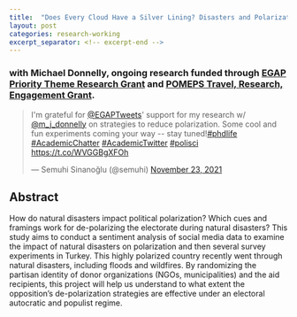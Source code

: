 ```yaml
---
title:  "Does Every Cloud Have a Silver Lining? Disasters and Polarization"
layout: post
categories: research-working
excerpt_separator: <!-- excerpt-end -->
---
```

### with Michael Donnelly, ongoing research funded through [EGAP Priority Theme Research Grant](https://egap.org/project/does-every-cloud-have-a-silver-lining-disasters-and-polarization/) and [POMEPS Travel, Research, Engagement Grant](https://pomeps.org/call-for-proposals-2022-travel-research-engagement-grants).

<blockquote class="twitter-tweet" data-theme="dark"><p lang="en" dir="ltr">I&#39;m grateful for <a href="https://twitter.com/EGAPTweets?ref_src=twsrc%5Etfw">@EGAPTweets</a>&#39; support for my research w/ <a href="https://twitter.com/m_j_donnelly?ref_src=twsrc%5Etfw">@m_j_donnelly</a> on strategies to reduce polarization. Some cool and fun experiments coming your way -- stay tuned!<a href="https://twitter.com/hashtag/phdlife?src=hash&amp;ref_src=twsrc%5Etfw">#phdlife</a> <a href="https://twitter.com/hashtag/AcademicChatter?src=hash&amp;ref_src=twsrc%5Etfw">#AcademicChatter</a> <a href="https://twitter.com/hashtag/AcademicTwitter?src=hash&amp;ref_src=twsrc%5Etfw">#AcademicTwitter</a> <a href="https://twitter.com/hashtag/polisci?src=hash&amp;ref_src=twsrc%5Etfw">#polisci</a> <a href="https://t.co/WVGGBgXFOh">https://t.co/WVGGBgXFOh</a></p>&mdash; Semuhi Sinanoğlu (@semuhi) <a href="https://twitter.com/semuhi/status/1463239485509058570?ref_src=twsrc%5Etfw">November 23, 2021</a></blockquote> <script async src="https://platform.twitter.com/widgets.js" charset="utf-8"></script>

<!-- excerpt-end -->

## Abstract 

How do natural disasters impact political polarization? Which cues and framings work for de-polarizing the electorate during natural disasters? This study aims to conduct a sentiment analysis of social media data to examine the impact of natural disasters on polarization and then several survey experiments in Turkey. This highly polarized country recently went through natural disasters, including floods and wildfires. By randomizing the partisan identity of donor organizations (NGOs, municipalities) and the aid recipients, this project will help us understand to what extent the opposition’s de-polarization strategies are effective under an electoral autocratic and populist regime.



